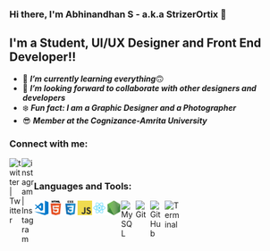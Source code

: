 ### Hi there, I'm Abhinandhan S - a.k.a <b>StrizerOrtix</b> 👋

## I'm a Student, UI/UX Designer and Front End Developer!!

- 🔅 <i><b>I’m currently learning everything</b></i>🙃
- 📰 <i><b>I’m looking forward to collaborate with other designers and developers</b></i>
- ❄️ <i><b>Fun fact: I am a Graphic Designer and a Photographer</b></i>
- 😎 <i><b>Member at the Cognizance-Amrita University</b></i>

### Connect with me:



[<img align="left" alt="twitter | Twitter" width="22px" src="https://image.flaticon.com/icons/png/512/733/733579.png" />][twitter]
[<img align="left" alt="instagram | Instagram" width="22px" src="https://image.flaticon.com/icons/png/512/2111/2111463.png" />][instagram]
<br />

### Languages and Tools:

<img align="left" alt="Visual Studio Code" width="26px" src="https://raw.githubusercontent.com/github/explore/80688e429a7d4ef2fca1e82350fe8e3517d3494d/topics/visual-studio-code/visual-studio-code.png" />
<img align="left" alt="HTML5" width="26px" src="https://raw.githubusercontent.com/github/explore/80688e429a7d4ef2fca1e82350fe8e3517d3494d/topics/html/html.png" />
<img align="left" alt="CSS3" width="26px" src="https://raw.githubusercontent.com/github/explore/80688e429a7d4ef2fca1e82350fe8e3517d3494d/topics/css/css.png" />
<img align="left" alt="JavaScript" width="26px" src="https://raw.githubusercontent.com/github/explore/80688e429a7d4ef2fca1e82350fe8e3517d3494d/topics/javascript/javascript.png" />
<img align="left" alt="React" width="26px" src="https://raw.githubusercontent.com/github/explore/80688e429a7d4ef2fca1e82350fe8e3517d3494d/topics/react/react.png" />
<img align="left" alt="Node.js" width="26px" src="https://raw.githubusercontent.com/github/explore/80688e429a7d4ef2fca1e82350fe8e3517d3494d/topics/nodejs/nodejs.png" />
<img align="left" alt="MySQL" width="26px" src="https://image.flaticon.com/icons/png/512/919/919836.png" />
<img align="left" alt="Git" width="26px" src="https://image.flaticon.com/icons/png/512/2111/2111288.png" />
<img align="left" alt="GitHub" width="26px" src="https://image.flaticon.com/icons/png/512/270/270798.png" />
<img align="left" alt="Terminal" width="26px" src="https://image.flaticon.com/icons/png/512/668/668453.png" />

<br />
<br />

[twitter]: https://twitter.com/Strizer_Ortix

[instagram]: https://www.instagram.com/strizer_ortix/

